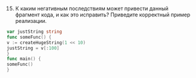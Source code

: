 15. К каким негативным последствиям может привести данный фрагмент кода, и как
это исправить? Приведите корректный пример реализации.


```go
var justString string
func someFunc() {
v := createHugeString(1 << 10)
justString = v[:100]
}
func main() {
someFunc()
}
```
